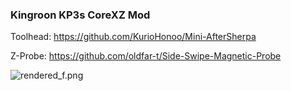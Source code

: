 ### Kingroon KP3s CoreXZ Mod

Toolhead: https://github.com/KurioHonoo/Mini-AfterSherpa

Z-Probe: https://github.com/oldfar-t/Side-Swipe-Magnetic-Probe

![rendered_f.png](https://github.com/jomettler/KP3s-coreXZ/blob/main/pictures/rendered_f.png?raw=true)
